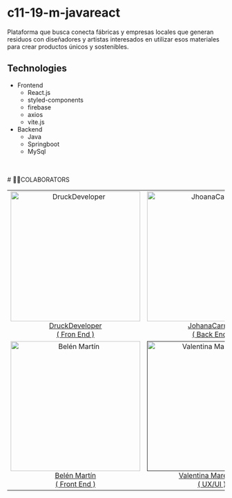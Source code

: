 # c11-19-m-javareact
Plataforma que busca conecta fábricas y empresas locales que generan residuos con diseñadores y artistas interesados en utilizar esos materiales para crear productos únicos y sostenibles.

## Technologies
- Frontend 
  - React.js
  - styled-components
  - firebase
  - axios
  - vite.js
- Backend
  - Java
  - Springboot
  - MySql

<br />
<br />
# 👨‍💻COLABORATORS
<table>
  <tr>
    <td align="center">
      <a href="https://github.com/DruckDeveloper" >
          <img width="300" src="https://avatars.githubusercontent.com/u/91342470?v=4" alt="DruckDeveloper" />
          DruckDeveloper <br />( Fron End )
     </a>
    </td>
    <td align="center">
      <a href="https://github.com/JohanaCarrizo"  >
          <img width="300" src="https://res.cloudinary.com/drc41imav/image/upload/v1685461113/colaborators/xmcsrplnbu1csgjhprx2.jpg" alt="JhoanaCarrizo" />
          JohanaCarrizo <br /> ( Back End )
     </a>
    </td>
    <td align="center">
      <a href="https://www.linkedin.com/in/oscarzuluagag/"  >
          <img width="300" src="https://res.cloudinary.com/drc41imav/image/upload/v1685461316/colaborators/xwbcakimy8ucaf94dmek.jpg" alt="Oscar Zuluaga" />
          Oscar Zuluaga <br /> ( Product Manager )
     </a>
    </td>
    <td align="center">
      <a href="https://github.com/DylanNavarro97"  >
          <img width="300" src="https://res.cloudinary.com/drc41imav/image/upload/v1685462919/colaborators/nd93ritg6t9ebedy9cnx.png" alt="Dylan Navarro" />
          Dylan Navarro <br /> ( Front End )
     </a>
    </td>
  </tr>
  <tr>
    <td align="center">
      <a href="https://github.com/bemartin94"  >
          <img width="300" src="https://res.cloudinary.com/drc41imav/image/upload/v1685505608/colaborators/zgwy417jfb6biavjt11s.png" alt="Belén Martín" />
          Belén Martín <br /> ( Front End )
      </a>
    </td>
    <td align="center">
      <a href=""  >
          <img width="300" src="https://res.cloudinary.com/drc41imav/image/upload/v1685505608/colaborators/zgwy417jfb6biavjt11s.png" alt="Valentina Mareovich" />
          Valentina Mareovich <br /> ( UX/UI )
     </a>
    </td>
    <td align="center">
      <a href="https://github.com/Carolinuz"  >
          <img width="300" src="https://res.cloudinary.com/drc41imav/image/upload/v1685540925/colaborators/wpzqexpkwskafuutsyxk.png" alt="Carolina Berges" />
          Carolina Berges <br />( Front End )
     </a>
    </td>
    <td align="center">
      <a href="https://github.com/Cristiancm49"  >
          <img width="300" src="https://avatars.githubusercontent.com/u/99297135?v=4" alt="Cristian Cortes" />
          Cristian Cortes <br />( Front End )
     </a>
    </td>
  </tr>
</table>
